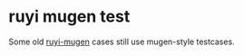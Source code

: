 # ruyi mugen test

Some old [ruyi-mugen](https://github.com/weilinfox/ruyi-mugen) cases still use mugen-style testcases.

